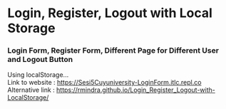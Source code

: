 # Login, Register, Logout with Local Storage
### Login Form, Register Form, Different Page for Different User and Logout Button

Using localStorage...<br>
Link to website : https://Sesi5Cuyuniversity-LoginForm.itlc.repl.co<br>
Alternative link : https://rmindra.github.io/Login_Register_Logout-with-LocalStorage/
